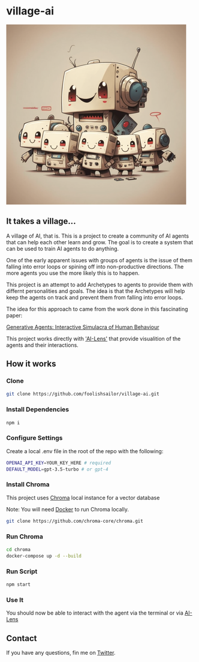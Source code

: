 # village-ai

!['village-ai'](./public/village-ai.png)

## It takes a village...

A village of AI, that is. This is a project to create a community of AI agents that can help each other learn and grow. The goal is to create a system that can be used to train AI agents to do anything.

One of the early apparent issues with groups of agents is the issue of them falling into error loops or spining off into non-productive directions. The more agents you use the more likely this is to happen.

This project is an attempt to add Archetypes to agents to provide them with differnt personalities and goals. The idea is that the Archetypes will help keep the agents on track and prevent them from falling into error loops.

The idea for this approach to came from the work done in this fascinating paper:

[Generative Agents: Interactive Simulacra of Human Behaviour](https://arxiv.org/pdf/2304.03442.pdf)

This project works directly with ['AI-Lens'](https://github.com/foolishsailor/ai-lens) that provide visualition of the agents and their interactions.

## How it works

### Clone

```bash
git clone https://github.com/foolishsailor/village-ai.git
```

### Install Dependencies

```bash
npm i
```

### Configure Settings

Create a local .env file in the root of the repo with the following:

```bash
OPENAI_API_KEY=YOUR_KEY_HERE # required
DEFAULT_MODEL=gpt-3.5-turbo # or gpt-4
```

### Install Chroma

This project uses [Chroma](https://www.trychroma.com/) local instance for a vector database

Note: You will need [Docker](https://www.docker.com/) to run Chroma locally.

```bash
git clone https://github.com/chroma-core/chroma.git
```

### Run Chroma

```bash
cd chroma
docker-compose up -d --build
```

### Run Script

```bash
npm start
```

### Use It

You should now be able to interact with the agent via the terminal or via [AI-Lens](https://github.com/foolishsailor/ai-lens)

## Contact

If you have any questions, fin me on [Twitter](https://twitter.com/foolishsailor).
